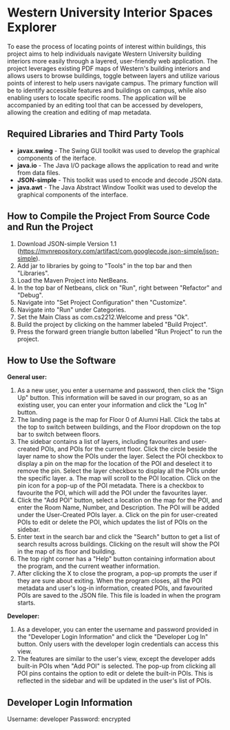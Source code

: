 # Western University Interior Spaces Explorer

To ease the process of locating points of interest within buildings, this project aims to help individuals navigate Western University building interiors more easily through a layered, user-friendly web application. The project leverages existing PDF maps of Western's building interiors and allows users to browse buildings, toggle between layers and utilize various points of interest to help users navigate campus. The primary function will be to identify accessible features and buildings on campus, while also enabling users to locate specific rooms. The application will be accompanied by an editing tool that can be accessed by developers, allowing the creation and editing of map metadata. 

## Required Libraries and Third Party Tools
- **javax.swing** - The Swing GUI toolkit was used to develop the graphical components of the iterface.
- **java.io** - The Java I/O package allows the application to read and write from data files.
- **JSON-simple** - This toolkit was used to encode and decode JSON data.
- **java.awt** - The Java Abstract Window Toolkit was used to develop the graphical components of the interface.

## How to Compile the Project From Source Code and Run the Project

1. Download JSON-simple Version 1.1 (https://mvnrepository.com/artifact/com.googlecode.json-simple/json-simple). 
2. Add jar to libraries by going to "Tools" in the top bar and then "Libraries".
2. Load the Maven Project into NetBeans.
3. In the top bar of Netbeans, click on "Run", right between "Refactor" and "Debug". 
4. Navigate into "Set Project Configuration" then "Customize".
5. Navigate into "Run" under Categories.
6. Set the Main Class as com.cs2212.Welcome and press "Ok".
7. Build the project by clicking on the hammer labeled "Build Project".
8. Press the forward green triangle button labelled "Run Project" to run the project.

## How to Use the Software

**General user:**
1. As a new user, you enter a username and password, then click the "Sign Up" button. This information will be saved in our program, so as an existing user, you can enter your information and click the "Log In" button.
2. The landing page is the map for Floor 0 of Alumni Hall. Click the tabs at the top to switch between buildings, and the Floor dropdown on the top bar to switch between floors.
3. The sidebar contains a list of layers, including favourites and user-created POIs, and POIs for the current floor. Click the circle beside the layer name to show the POIs under the layer. Select the POI checkbox to display a pin on the map for the location of the POI and deselect it to remove the pin. Select the layer checkbox to display all the POIs under the specific layer.
   a. The map will scroll to the POI location. Click on the pin icon for a pop-up of the POI metadata. There is a checkbox to favourite the POI, which will add the POI under the favourites layer.
4. Click the "Add POI" button, select a location on the map for the POI, and enter the Room Name, Number, and Description. The POI will be added under the User-Created POIs layer.
   a. Click on the pin for user-created POIs to edit or delete the POI, which updates the list of POIs on the sidebar.
5. Enter text in the search bar and click the "Search" button to get a list of search results across buildings. Clicking on the result will show the POI in the map of its floor and building.
6. The top right corner has a "Help" button containing information about the program, and the current weather information.
7. After clicking the X to close the program, a pop-up prompts the user if they are sure about exiting. When the program closes, all the POI metadata and user's log-in information, created POIs, and favourited POIs are saved to the JSON file. This file is loaded in when the program starts.

**Developer:**
1. As a developer, you can enter the username and password provided in the "Developer Login Information" and click the "Developer Log In" button. Only users with the developer login credentials can access this view.
2. The features are similar to the user's view, except the developer adds built-in POIs when "Add POI" is selected. The pop-up from clicking all POI pins contains the option to edit or delete the built-in POIs. This is reflected in the sidebar and will be updated in the user's list of POIs.

## Developer Login Information

Username: developer
Password: encrypted
